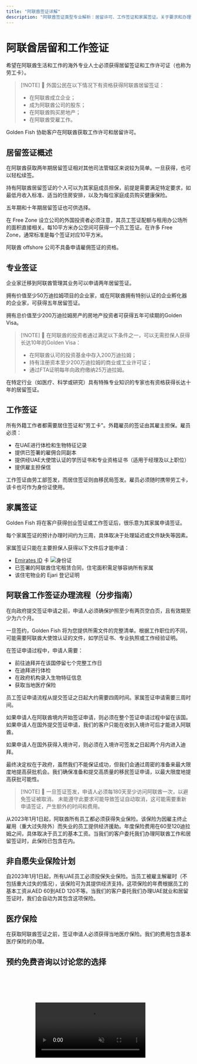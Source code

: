 ```yaml
---
title: "阿联酋签证详解"
description: "阿联酋签证类型专业解析：居留许可、工作签证和家属签证。关于要求和办理流程的所有必要信息。"
---
```


# 阿联酋居留和工作签证

希望在阿联酋生活和工作的海外专业人士必须获得居留签证和工作许可证（也称为劳工卡）。

> [!NOTE] 💚 外国公民在以下情况下有资格获得阿联酋居留签证：
>
> - 在阿联酋成立企业；
> - 成为阿联酋公司的股东；
> - 在阿联酋购买房地产；
> - 在阿联酋受雇工作。

Golden Fish 协助客户在阿联酋获取工作许可和居留许可。

## 居留签证概述

在阿联酋获取两年期居留签证相对其他司法管辖区来说较为简单。一旦获得，也可以轻松续签。

持有阿联酋居留签证的个人可以为其家庭成员担保，前提是需要满足特定要求，如最低月收入标准、适当的住房安排，以及为每位家庭成员购买健康保险。

五年期和十年期居留签证也可供选择。

在 Free Zone 设立公司的外国投资者必须注意，其员工签证配额与租用办公场所的面积直接相关。每10平方米办公空间可获得一个员工签证。在许多 Free Zone，通常标准是每个签证对应10平方米。

阿联酋 offshore 公司不具备申请雇佣签证的资格。

## 专业签证

企业家迁移到阿联酋管理其业务可以申请两年居留签证。

拥有价值至少50万迪拉姆项目的企业家，或在阿联酋拥有特别认证的企业孵化器的企业家，可获得五年居留签证。

拥有总价值至少200万迪拉姆房产的房地产投资者可获得五年可续期的Golden Visa。

> [!NOTE] 💚 在阿联酋的投资者通过满足以下条件之一，可以无需担保人获得长达10年的Golden Visa：
>
> - 在阿联酋认可的投资基金中存入200万迪拉姆；
> - 持有注册资本至少200万迪拉姆的商业或工业许可证；
> - 通过FTA证明每年向政府缴纳25万迪拉姆。

在特定行业（如医疗、科学或研究）具有特殊专业知识的专家也有资格获得长达十年的居留签证。

## 工作签证

所有外籍工作者都需要居住签证和"劳工卡"。外籍雇员的签证由其雇主担保。雇员必须：

- 在UAE进行体检和生物特征记录
- 提供已签署的雇佣合同副本
- 提供经UAE大使馆认证的学历证书和专业资格证书（适用于经理及以上职位）
- 提供雇主担保信

工作签证由劳工部签发，而居住签证则由移民局签发。雇员必须随时携带劳工卡，该卡也可作为身份证使用。

## 家属签证

Golden Fish 将在客户获得创业签证或工作签证后，很乐意为其家属申请签证。

每个家属签证的预计办理时间约为三周，具体取决于处理延迟或文件缺失等因素。

家属签证只能在主要担保人获得以下文件后才能申请：

- [Emirates ID](https://u.ae/en/information-and-services/visa-and-emirates-id/emirates-id) 卡 ![身份证](/img/ILONMASKID.webp)
- 已签署的阿联酋住宅租赁合同，住宅面积需足够容纳所有家属
- 该住宅物业的 Ejari 登记证明

## 阿联酋工作签证办理流程（分步指南）

在向政府提交签证申请之前，申请人必须确保护照至少有两页空白页，且有效期至少为六个月。

一旦签约，Golden Fish 将为您提供所需文件的完整清单。根据工作职位的不同，可能需要阿联酋大使馆认证的文件，如学历证书、专业执照或工作经验证明。

在签证申请过程中，申请人需要：

- 前往迪拜并在该国停留七个完整工作日
- 在迪拜进行体检
- 在政府机构录入生物特征信息
- 获取当地医疗保险

员工签证申请流程从提交签证之日起大约需要四周时间。家属签证申请需要三周时间。

如果申请人在阿联酋境内开始签证申请，则必须在整个签证申请过程中留在该国。如果申请人在国外提交签证申请，我们的客户只能在收到入境许可后才能进入阿联酋。

如果申请人在国外获得入境许可，则必须在入境许可签发之日起两个月内进入迪拜。

最终决定权在于政府，虽然我们不能保证成功，但我们会通过周密的准备来最大限度地提高获批机会。我们确保准备和提交高质量的移民签证申请，以最大限度地提高获批可能性。

> [!NOTE] 💚 一旦签证签发，申请人必须每180天至少访问阿联酋一次，以避免签证被取消。
> 未能遵守此要求可能导致签证自动取消，这可能需要重新申请签证，产生额外的时间和费用。

从2023年1月1日起，阿联酋所有员工都必须获得失业保险。该保险为因雇主终止雇用（重大过失除外）而失业的员工提供经济援助。年度保险费用在60至120迪拉姆之间，具体取决于员工的基本工资。当我们的客户委托我们办理阿联酋工作和居留签证时，此保险已包含在内。

## 非自愿失业保险计划

自2023年1月1日起，所有UAE员工必须投保失业保险。当员工被雇主解雇时（不包括重大过失的情况），该保险可为其提供经济支持。这项保险的年费根据员工的基本工资从AED 60到AED 120不等。当我们的客户委托我们办理UAE就业和居留签证时，我们会自动为其包含这项保险。

## 医疗保险

在获取阿联酋签证之前，签证申请人必须获得当地医疗保险。我们的费用包含基本医疗保险的办理。

## 预约免费咨询以讨论您的选择

<video  autoplay muted playsinline style="padding: 80px" >
  <source src="/video/iStock-2185914135.mp4" type="video/mp4">
</video>

<ContactFormModal formName="Employment Visa [guide]" buttonText="获取免费咨询" :services="[
    '💼 工作签证 + 劳工卡',
    '👨‍💼 企业家签证（2年）',
    '🏢 Free Zone 公司签证',
    '👨‍👩‍👧‍👦 家属依亲签证',
    '💳 Emirates ID 申请',
    '💵 月薪超过 30,000 迪拉姆',
    '💰 Golden Visa 资格评估',
    '❓ 其他签证服务',
    ]"/>